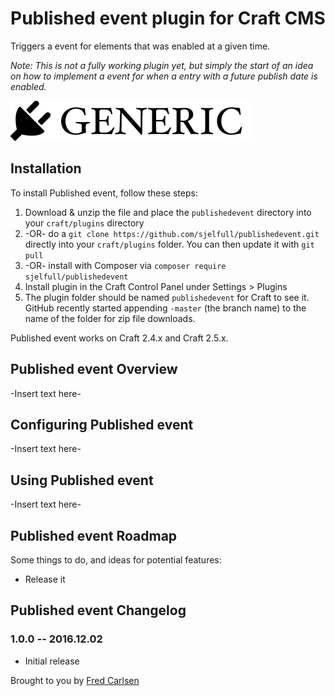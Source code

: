 # Published event plugin for Craft CMS

Triggers a event for elements that was enabled at a given time.

*Note: This is not a fully working plugin yet, but simply the start of an idea on how to implement a event for when a entry with a future publish date is enabled.* 

![Screenshot](resources/screenshots/plugin_logo.png)

## Installation

To install Published event, follow these steps:

1. Download & unzip the file and place the `publishedevent` directory into your `craft/plugins` directory
2.  -OR- do a `git clone https://github.com/sjelfull/publishedevent.git` directly into your `craft/plugins` folder.  You can then update it with `git pull`
3.  -OR- install with Composer via `composer require sjelfull/publishedevent`
4. Install plugin in the Craft Control Panel under Settings > Plugins
5. The plugin folder should be named `publishedevent` for Craft to see it.  GitHub recently started appending `-master` (the branch name) to the name of the folder for zip file downloads.

Published event works on Craft 2.4.x and Craft 2.5.x.

## Published event Overview

-Insert text here-

## Configuring Published event

-Insert text here-

## Using Published event

-Insert text here-

## Published event Roadmap

Some things to do, and ideas for potential features:

* Release it

## Published event Changelog

### 1.0.0 -- 2016.12.02

* Initial release

Brought to you by [Fred Carlsen](http://sjelfull.no)
